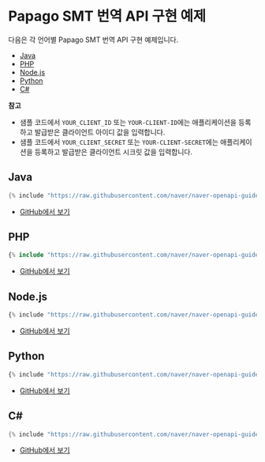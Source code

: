 # Papago SMT 번역 API 구현 예제

다음은 각 언어별 Papago SMT 번역 API 구현 예제입니다.

- [Java](#java)
- [PHP](#php)
- [Node.js](#node-js)
- [Python](#python)
- [C#](#c)

<div class="note"><p><strong>참고</strong></p>
<ul>  
<li>샘플 코드에서 <code>YOUR_CLIENT_ID</code> 또는 <code>YOUR-CLIENT-ID</code>에는 애플리케이션을 등록하고 발급받은 클라이언트 아이디 값을 입력합니다.</li>  
<li>샘플 코드에서 <code>YOUR_CLIENT_SECRET</code> 또는 <code>YOUR-CLIENT-SECRET</code>에는 애플리케이션을 등록하고 발급받은 클라이언트 시크릿 값을 입력합니다.</li>  
</ul>  
</div>  

## Java

```java
{% include "https://raw.githubusercontent.com/naver/naver-openapi-guide/master/sample/java/APIExamTranslateSMT.java" %}
```

- [GitHub에서 보기](https://github.com/naver/naver-openapi-guide/blob/master/sample/java/APIExamTranslateSMT.java)

## PHP

```php
{% include "https://raw.githubusercontent.com/naver/naver-openapi-guide/master/sample/php/APIExamTranslateSMT.php" %}
```

- [GitHub에서 보기](https://github.com/naver/naver-openapi-guide/blob/master/sample/php/APIExamTranslateSMT.php)

## Node.js

```js
{% include "https://raw.githubusercontent.com/naver/naver-openapi-guide/master/sample/nodejs/APIExamTranslate.js" %}
```

- [GitHub에서 보기](https://github.com/naver/naver-openapi-guide/blob/master/sample/nodejs/APIExamTranslate.js)
## Python

```python
{% include "https://raw.githubusercontent.com/naver/naver-openapi-guide/master/sample/python/APIExamTranslateSMT.py" %}
```

- [GitHub에서 보기](https://github.com/naver/naver-openapi-guide/blob/master/sample/python/APIExamTranslateSMT.py)

## C&num;

```csharp
{% include "https://raw.githubusercontent.com/naver/naver-openapi-guide/master/sample/c%23-asp.net/APIExamTranslate.cs" %}
```

- [GitHub에서 보기](https://github.com/naver/naver-openapi-guide/blob/master/sample/c%23-asp.net/APIExamTranslate.cs)
